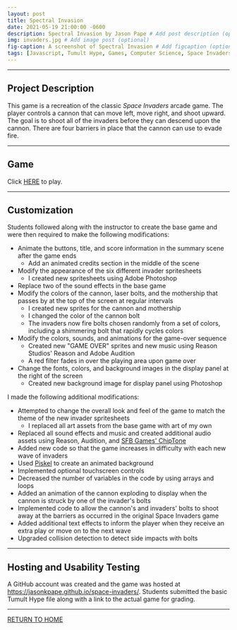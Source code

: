```yaml
---
layout: post
title: Spectral Invasion
date: 2021-05-19 21:00:00 -0600
description: Spectral Invasion by Jason Pape # Add post description (optional)
img: invaders.jpg # Add image post (optional)
fig-caption: A screenshot of Spectral Invasion # Add figcaption (optional)
tags: [Javascript, Tumult Hype, Games, Computer Science, Space Invaders, Arcade]
---
```


----
## Project Description
This game is a recreation of the classic <cite>Space Invaders</cite> arcade game. The player controls a cannon that can move left, move right, and shoot upward. The goal is to shoot all of the invaders before they can descend upon the cannon. There are four barriers in place that the cannon can use to evade fire.

----
## Game
Click <a href="https://jasonkpape.github.io/space-invaders/" target="_blank">HERE</a> to play.

----
## Customization
Students followed along with the instructor to create the base game and were then required to make the following modifications:

* Animate the buttons, title, and score information in the summary scene after the game ends
  * Add an animated credits section in the middle of the scene
* Modify the appearance of the six different invader spritesheets
  * I created new spritesheets using Adobe Photoshop
* Replace two of the sound effects in the base game
* Modify the colors of the cannon, laser bolts, and the mothership that passes by at the top of the screen at regular intervals
  * I created new sprites for the cannon and mothership
  * I changed the color of the cannon bolt
  * The invaders now fire bolts chosen randomly from a set of colors, including a shimmering bolt that rapidly cycles colors
* Modify the colors, sounds, and animations for the game-over sequence
  * Created new "GAME OVER" sprites and new music using Reason Studios' Reason and Adobe Audition
  * A red filter fades in over the playing area upon game over
* Change the fonts, colors, and background images in the display panel at the right of the screen
  * Created new background image for display panel using Photoshop

I made the following additional modifications:

* Attempted to change the overall look and feel of the game to match the theme of the new invader spritesheets
  * I replaced all art assets from the base game with art of my own
* Replaced all sound effects and music and created additional audio assets using Reason, Audition, and <a href="https://sfbgames.itch.io/chiptone" target="_blank">SFB Games' ChipTone</a>
* Added new code so that the game increases in difficulty with each new wave of invaders
* Used <a href="https://www.piskelapp.com/" target="_blank">Piskel</a> to create an animated background
* Implemented optional touchscreen controls
* Decreased the number of variables in the code by using arrays and loops
* Added an animation of the cannon exploding to display when the cannon is struck by one of the invader's bolts
* Implemented code to allow the cannon's and invaders' bolts to shoot away at the barriers as occurred in the original Space Invaders game
* Added additional text effects to inform the player when they receive an extra play or move on to the next wave
* Upgraded collision detection to detect side impacts with bolts

----
## Hosting and Usability Testing
 A GitHub account was created and the game was hosted at <a href="https://jasonkpape.github.io/space-invaders/" target="_blank">https://jasonkpape.github.io/space-invaders/</a>. Students submitted the basic Tumult Hype file along with a link to the actual game for grading.

----
[RETURN TO HOME](https://jasonkpape.github.io/jekyll-portfolio/)
